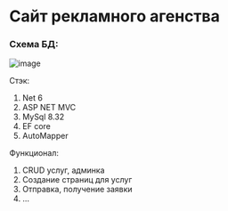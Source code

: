 # Сайт рекламного агенства

### Схема БД:
![image](https://github.com/khaydarovR/NGadag/assets/95288769/f7bc19cb-f84f-4b7e-9ef6-91517a1f35f2)

Стэк:
1) Net 6
2) ASP NET MVC
3) MySql 8.32
4) EF core
5) AutoMapper

Функционал:
1) CRUD услуг, админка
2) Создание страниц для услуг
3) Отправка, получение заявки
4) ...

